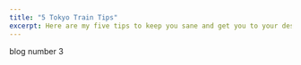 ```yaml
---
title: "5 Tokyo Train Tips"
excerpt: Here are my five tips to keep you sane and get you to your destination on the Tokyo Subway.
---
```


blog number 3